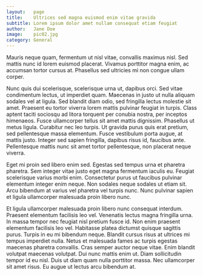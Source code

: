 ```yaml
---
layout:   page
title:    Ultrices sed magna euismod enim vitae gravida
subtitle: Lorem ipsum dolor amet nullam consequat etiam feugiat
author:   Jane Doe
image:    pic02.jpg
category: General
---
```


Mauris neque quam, fermentum ut nisl vitae, convallis maximus nisl. Sed mattis nunc id lorem euismod placerat. Vivamus porttitor magna enim, ac accumsan tortor cursus at. Phasellus sed ultricies mi non congue ullam corper.<!--end_excerpt-->

Nunc quis dui scelerisque, scelerisque urna ut, dapibus orci. Sed vitae condimentum lectus, ut imperdiet quam. Maecenas in justo ut nulla aliquam sodales vel at ligula. Sed blandit diam odio, sed fringilla lectus molestie sit amet. Praesent eu tortor viverra lorem mattis pulvinar feugiat in turpis. Class aptent taciti sociosqu ad litora torquent per conubia nostra, per inceptos himenaeos. Fusce ullamcorper tellus sit amet mattis dignissim. Phasellus ut metus ligula. Curabitur nec leo turpis. Ut gravida purus quis erat pretium, sed pellentesque massa elementum. Fusce vestibulum porta augue, at mattis justo. Integer sed sapien fringilla, dapibus risus id, faucibus ante. Pellentesque mattis nunc sit amet tortor pellentesque, non placerat neque viverra.

Eget mi proin sed libero enim sed. Egestas sed tempus urna et pharetra pharetra. Sem integer vitae justo eget magna fermentum iaculis eu. Feugiat scelerisque varius morbi enim. Consectetur purus ut faucibus pulvinar elementum integer enim neque. Non sodales neque sodales ut etiam sit. Arcu bibendum at varius vel pharetra vel turpis nunc. Nunc pulvinar sapien et ligula ullamcorper malesuada proin libero nunc.

Et ligula ullamcorper malesuada proin libero nunc consequat interdum. Praesent elementum facilisis leo vel. Venenatis lectus magna fringilla urna. In massa tempor nec feugiat nisl pretium fusce id. Non enim praesent elementum facilisis leo vel. Habitasse platea dictumst quisque sagittis purus. Turpis in eu mi bibendum neque. Blandit cursus risus at ultrices mi tempus imperdiet nulla. Netus et malesuada fames ac turpis egestas maecenas pharetra convallis. Cras semper auctor neque vitae. Enim blandit volutpat maecenas volutpat. Dui nunc mattis enim ut. Diam sollicitudin tempor id eu nisl. Duis ut diam quam nulla porttitor massa. Nec ullamcorper sit amet risus. Eu augue ut lectus arcu bibendum at.
